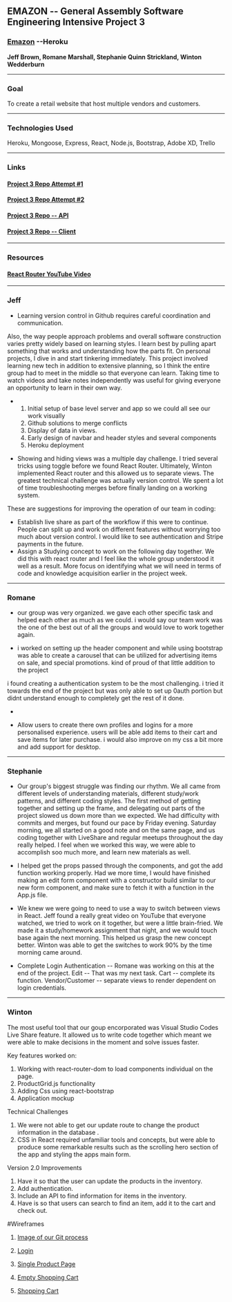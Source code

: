 ## **EMAZON -- General Assembly Software Engineering Intensive Project 3**
### **[Emazon](https://emazon-client.herokuapp.com/)** --Heroku

**Jeff Brown, Romane Marshall, Stephanie Quinn Strickland, Winton Wedderburn**
___

### **Goal** 
To create a retail website that host multiple vendors and customers.

___

### **Technologies Used** 
Heroku, Mongoose, Express, React, Node.js, Bootstrap, Adobe XD, Trello
___

### **Links**

#### [**Project 3 Repo Attempt #1**](https://github.com/jbrown7407/Project3)
#### [**Project 3 Repo Attempt #2**](https://github.com/jbrown7407/EmazonB)
#### [**Project 3 Repo -- API**](https://github.com/jbrown7407/Project3API)
#### [**Project 3 Repo -- Client**](https://github.com/jbrown7407/Product3Client)
___

### **Resources**
#### **[React Router YouTube Video](https://www.youtube.com/watch?v=Law7wfdg_ls)**
___
### **Jeff**
<!-- What was the most surprising aspect of working in a group/a thing (or things) you didn’t anticipate? -->
* Learning version control in Github requires careful coordination and communication. 

Also, the way people approach problems and overall software construction varies pretty widely based on learning styles. I learn best by pulling apart something that works and understanding how the parts fit. On personal projects, I dive in and start tinkering immediately.  This project involved learning new tech in addition to extensive planning, so I think the entire group had to meet in the middle so that everyone can learn. Taking time to watch videos and take notes independently was useful for giving everyone an opportunity to learn in their own way. 

<!-- Explain a key feature you worked on. -->
* 1. Initial setup of base level server and app so we could all see our work visually
  2. Github solutions to merge conflicts
  3. Display of data in views.
  4. Early design of navbar and header styles and several components
  5. Heroku deployment 
<!-- Explain a technical challenge you came across. Was it solved? How? -->
* Showing and hiding views was a multiple day challenge. I tried several tricks using toggle before we found React Router. Ultimately, Winton implemented React router and this allowed us to separate views. The greatest technical challenge was actually version control. We spent a lot of time troubleshooting merges before finally landing on a working system.
<!-- Explain what improvements you would make for version 2.0. -->
These are suggestions for improving the operation of our team in coding:
* Establish live share as part of the workflow if this were to continue. People can split up and work on different features without worrying too much about version control. I would like to see authentication and Stripe payments in the future.
* Assign a Studying concept to work on the following day together. We did this with react router and I feel like the whole group understood it well as a result. More focus on identifying what we will need in terms of code and knowledge acquisition earlier in the project week.

___
### **Romane**
<!-- What went well for your group? -->
* our group was very organized. we gave each other specific task and helped each other as much as we could. i would say our team work was the one of the best out of all the groups and would love to work together again.
<!-- Explain a key feature you worked on. -->
* i worked on setting up the header component and while using bootstrap was able to create a carousel that can be utilized for advertising items on sale, and special promotions. kind of proud of that little addition to the project
<!-- Explain a technical challenge you came across. Was it solved? How? --> i found creating a authentication system to be the most challenging. i tried it towards the end of the project but was only able to set up 0auth portion but didnt understand enough to completely get the rest of it done.
*
<!-- Explain what improvements you would make for version 2.0. -->
* Allow users to create there own profiles and logins for a more personalised experience. users will be able add items to their cart and save items for later purchase. i would also improve on my css a bit more and add support for desktop.
___
### **Stephanie**
<!-- What was your group's biggest struggle? -->
* Our group's biggest struggle was finding our rhythm. We all came from different levels of understanding materials, different study/work patterns, and different coding styles. The first method of getting together and setting up the frame, and delegating out parts of the project slowed us down more than we expected. We had difficulty with commits and merges, but found our pace by Friday evening. Saturday morning, we all started on a good note and on the same page, and us coding together with LiveShare and regular meetups throughout the day really helped. I feel when we worked this way, we were able to accomplish soo much more, and learn new materials as well. 
<!-- Explain a key feature you worked on. -->
* I helped get the props passed through the components, and got the add function working properly. Had we more time, I would have finished making an edit form component with a constructor build similar to our new form component, and make sure to fetch it with a function in the App.js file.
<!-- Explain a technical challenge you came across. Was it solved? How? -->
* We knew we were going to need to use a way to switch between views in React. Jeff found a really great video on YouTube that everyone watched, we tried to work on it together, but were a little brain-fried. We made it a study/homework assignment that night, and we would touch base again the next morning. This helped us grasp the new concept better. Winton was able to get the switches to work 90% by the time morning came around.
<!-- Explain what improvements you would make for version 2.0. -->
* Complete Login Authentication -- Romane was working on this at the end of the project. Edit -- That was my next task. Cart -- complete its function. Vendor/Customer -- separate views to render dependent on login credentials.
___
### **Winton**
<!-- What was the most useful tool that your group relied on the most? -->
 The most useful tool that our goup encorporated was Visual Studio Codes Live Share feature. It allowed us to write code together which meant we were able to make decisions in the moment and solve issues faster.
<!-- Explain a key feature you worked on. -->
Key features worked on:
 1. Working with react-router-dom to load components individual on the page. 
 2. ProductGrid.js functionality
 3. Adding Css using react-bootstrap
 4. Application mockup
<!-- Explain a technical challenge you came across. Was it solved? How? -->
Technical Challenges
1. We were not able to get our update route to change the product information in the database .
2. CSS in React required unfamiliar tools and concepts, but were able to produce some remarkable results such as the scrolling hero section of the app and styling the apps main form.
<!-- Explain what improvements you would make for version 2.0. -->
Version 2.0 Improvements
1. Have it so that the user can update the products in the inventory.
2. Add authentication.
3. Include an API to find information for items in the inventory.
4. Have is so that users can search to find an item, add it to the cart and check out.


#Wireframes

1. [Image of our Git process](https://imgur.com/aDjOe7z)

2. [Login](https://imgur.com/9ieh363)

3. [Single Product Page](https://imgur.com/Utu5m16)

4. [Empty Shopping Cart](https://imgur.com/HGuuDgk)

5. [Shopping Cart](https://imgur.com/Ql5KYqT)


